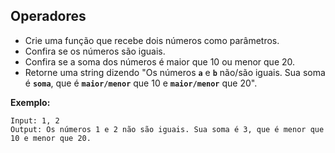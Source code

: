 ## Operadores

- Crie uma função que recebe dois números como parâmetros.
- Confira se os números são iguais.
- Confira se a soma dos números é maior que 10 ou menor que 20.
- Retorne uma string dizendo "Os números **`a`** e **`b`** não/são iguais. Sua soma é **`soma`**, que é **`maior/menor`** que 10 e **`maior/menor`** que 20".

**Exemplo:**

```
Input: 1, 2
Output: Os números 1 e 2 não são iguais. Sua soma é 3, que é menor que 10 e menor que 20.
```
